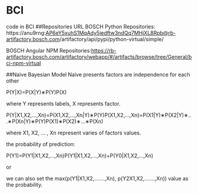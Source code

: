 # BCI
code in BCI
##Repositories URL 
BOSCH Python Repositories: https://anu9rng:AP6eY5xuhS1MqAdy5jedftw3ndQq7MHjXL8Rpb@rb-artifactory.bosch.com/artifactory/api/pypi/python-virtual/simple/  

BOSCH Angular NPM Repositories:https://rb-artifactory.bosch.com/artifactory/webapp/#/artifacts/browse/tree/General/bci-npm-virtual  
 
##Naive Bayesian Model
Naive presents factors are independence for each other

P(Y|X)=P(X|Y)∗P(Y)P(X)

where Y represents labels, X represents factor.

P(Y|X1,X2,...,Xn)=P(X1,X2,...,Xn|Y)∗P(Y)P(X1,X2,...,Xn)=P(X1|Y)∗P(X2|Y)∗...∗P(Xn|Y)∗P(Y)P(X1)∗P(X2)∗...∗P(Xn)

where X1, X2, ... , Xn represent varies of factors values.

the probability of prediction:

P(Y1)=P(Y1|X1,X2,...,Xn)P(Y1|X1,X2,...,Xn)+P(Y0|X1,X2,...,Xn)

or

we can also set the max(p(Y1|X1,X2,.......,Xn), p(Y2X1,X2,.......,Xn)) value as the probability.
